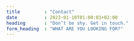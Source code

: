 ```yaml
---
title         : "Contact"
date          : 2023-01-10T01:00:01+02:00
heading       : "Don’t be shy. Get in touch."
form_heading  : "WHAT ARE YOU LOOKING FOR?"
---
```

